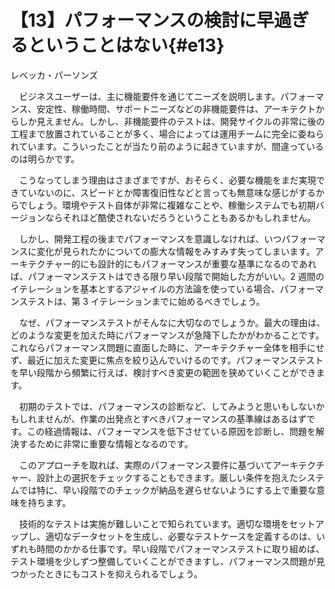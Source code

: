 # 【13】パフォーマンスの検討に早過ぎるということはない{#e13}

<div class="author">レベッカ・パーソンズ</div>

　ビジネスユーザーは、主に機能要件を通じてニーズを説明します。パフォーマンス、安定性、稼働時間、サポートニーズなどの非機能要件は、アーキテクトからしか見えません。しかし、非機能要件のテストは、開発サイクルの非常に後の工程まで放置されていることが多く、場合によっては運用チームに完全に委ねられています。こういったことが当たり前のように起きていますが、間違っているのは明らかです。

　こうなってしまう理由はさまざまですが、おそらく、必要な機能をまだ実現できていないのに、スピードとか障害復旧性などと言っても無意味な感じがするからでしょう。環境やテスト自体が非常に複雑なことや、稼働システムでも初期バージョンならそれほど酷使されないだろうということもあるかもしれません。

　しかし、開発工程の後までパフォーマンスを意識しなければ、いつパフォーマンスに変化が見られたかについての膨大な情報をみすみす失ってしまいます。アーキテクチャー的にも設計的にもパフォーマンスが重要な基準になるのであれば、パフォーマンステストはできる限り早い段階で開始した方がいい。2 週間のイテレーションを基本とするアジャイルの方法論を使っている場合、パフォーマンステストは、第 3 イテレーションまでに始めるべきでしょう。

　なぜ、パフォーマンステストがそんなに大切なのでしょうか。最大の理由は、どのような変更を加えた時にパフォーマンスが急降下したかがわかることです。これならパフォーマンス問題に直面した時に、アーキテクチャー全体を相手にせず、最近に加えた変更に焦点を絞り込んでいけるのです。パフォーマンステストを早い段階から頻繁に行えば、検討すべき変更の範囲を狭めていくことができます。

　初期のテストでは、パフォーマンスの診断など、してみようと思いもしないかもしれませんが、作業の出発点とすべきパフォーマンスの基準線はあるはずです。この経過情報は、パフォーマンスを低下させている原因を診断し、問題を解決するために非常に重要な情報となるのです。

　このアプローチを取れば、実際のパフォーマンス要件に基づいてアーキテクチャー、設計上の選択をチェックすることもできます。厳しい条件を抱えたシステムでは特に、早い段階でのチェックが納品を遅らせないようにする上で重要な意味を持ちます。

　技術的なテストは実施が難しいことで知られています。適切な環境をセットアップし、適切なデータセットを生成し、必要なテストケースを定義するのは、いずれも時間のかかる仕事です。早い段階でパフォーマンステストに取り組めば、テスト環境を少しずつ整備していくことができますし、パフォーマンス問題が見つかったときにもコストを抑えられるでしょう。
